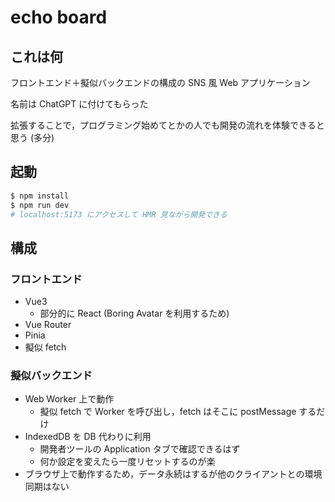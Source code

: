 # echo board

## これは何

フロントエンド＋擬似バックエンドの構成の SNS 風 Web アプリケーション

名前は ChatGPT に付けてもらった

拡張することで，プログラミング始めてとかの人でも開発の流れを体験できると思う (多分)

## 起動

```sh
$ npm install
$ npm run dev
# localhost:5173 にアクセスして HMR 見ながら開発できる
```

## 構成

### フロントエンド

- Vue3
  - 部分的に React (Boring Avatar を利用するため)
- Vue Router
- Pinia
- 擬似 fetch

### 擬似バックエンド

- Web Worker 上で動作
  - 擬似 fetch で Worker を呼び出し，fetch はそこに postMessage するだけ
- IndexedDB を DB 代わりに利用
  - 開発者ツールの Application タブで確認できるはず
  - 何か設定を変えたら一度リセットするのが楽
- ブラウザ上で動作するため，データ永続はするが他のクライアントとの環境同期はない
